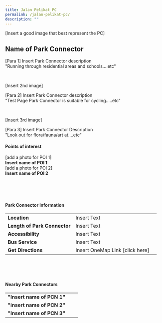 ```yaml
---
title: Jalan Pelikat PC
permalink: /jalan-pelikat-pc/
description: ""
---
```

[Insert a good image that best represent the PC]

## Name of Park Connector

[Para 1] Insert Park Connector description <br>
"Running through residential areas and schools....etc"

<br>

[Insert 2nd image]

[Para 2] Insert Park Connector description <br>
"Test Page Park Connector is suitable for cycling.....etc"

<br>

[Insert 3rd image]

[Para 3] Insert Park Connector Description <br>
"Look out for flora/fauna/art at....etc"

#### Points of interest

[add a photo for POI 1]
<br>
**Insert name of POI 1**
<br>
[add a photo for POI 2]
<br>
**Insert name of POI 2**

<br>
<br>
<br>

#### Park Connector Information
|  |  |  |
| -------- | -------- | -------- |
| **Location** | Insert Text |  |
| **Length of Park Connector** | Insert Text   |  |
| **Accessibility** | Insert Text | |
| **Bus Service** | Insert Text | |
| **Get Directions** | Insert OneMap Link [click here] | |

<br>
<br>
<br>	

#### Nearby Park Connectors
|   |  |  |
| -------- | -------- | -------- |
| **"Insert name of PCN 1"** | | |
| **"insert name of PCN 2"** | | |
| **"Insert name of PCN 3"** | | |